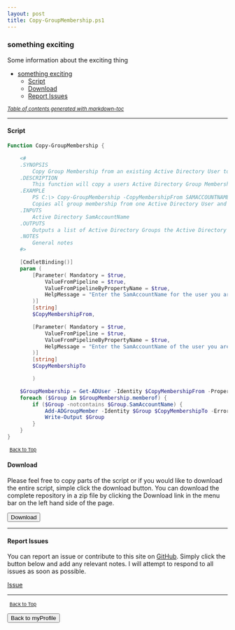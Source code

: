 ```yaml
---
layout: post
title: Copy-GroupMembership.ps1
---
```


### something exciting

Some information about the exciting thing

- [something exciting](#something-exciting)
  - [Script](#script)
  - [Download](#download)
  - [Report Issues](#report-issues)

<small><i><a href='http://ecotrust-canada.github.io/markdown-toc/'>Table of contents generated with markdown-toc</a></i></small>

---

#### Script

```powershell
Function Copy-GroupMembership {

    <#
    .SYNOPSIS
        Copy Group Membership from an existing Active Directory User to another Active Directory User
    .DESCRIPTION
        This function will copy a users Active Directory Group Membership to another Active Directory User by querying a users current membership and adding the same groups to another user.
    .EXAMPLE
        PS C:\> Copy-GroupMembership -CopyMembershipFrom SAMACCOUNTNAME -CopyMembershipTo SAMACCOUNTNAME
        Copies all group membership from one Active Directory User and replicates on another Active Directory User
    .INPUTS
        Active Directory SamAccountName
    .OUTPUTS
        Outputs a list of Active Directory Groups the Active Directory User has been added to.
    .NOTES
        General notes
    #>

    [CmdletBinding()]
    param (
        [Parameter( Mandatory = $true,
            ValueFromPipeline = $true,
            ValueFromPipelineByPropertyName = $true,
            HelpMessage = "Enter the SamAccountName for the user you are copying from."
        )]
        [string]
        $CopyMembershipFrom,

        [Parameter( Mandatory = $true,
            ValueFromPipeline = $true,
            ValueFromPipelineByPropertyName = $true,
            HelpMessage = "Enter the SamAccountName of the user you are copying to."
        )]
        [string]
        $CopyMembershipTo

        )

    $GroupMembership = Get-ADUser -Identity $CopyMembershipFrom -Properties memberof
    foreach ($Group in $GroupMembership.memberof) {
        if ($Group -notcontains $Group.SamAccountName) {
            Add-ADGroupMember -Identity $Group $CopyMembershipTo -ErrorAction SilentlyContinue
            Write-Output $Group
        }
    }
}

```

<span style="font-size:11px;"><a href="#"><i class="fas fa-caret-up" aria-hidden="true" style="color: white; margin-right:5px;"></i>Back to Top</a></span>

#### Download

Please feel free to copy parts of the script or if you would like to download the entire script, simple click the download button. You can download the complete repository in a zip file by clicking the Download link in the menu bar on the left hand side of the page.

<button class="btn" type="submit" onclick="window.open('https://scripts.lukeleigh.com/powershell/functions/myProfile/Copy-GroupMembership.ps1')">
    <i class="fa fa-cloud-download-alt">
    </i>
        Download
</button>

---

#### Report Issues

You can report an issue or contribute to this site on <a href="https://github.com/BanterBoy/scripts-blog/issues">GitHub</a>. Simply click the button below and add any relevant notes. I will attempt to respond to all issues as soon as possible.

<!-- Place this tag where you want the button to render. -->

<a class="github-button" href="https://github.com/BanterBoy/scripts-blog/issues/new?title=Copy-GroupMembership.ps1&body=There is a problem with this function. Please find details below." data-show-count="true" aria-label="Issue BanterBoy/scripts-blog on GitHub">Issue</a>

---

<span style="font-size:11px;"><a href="#"><i class="fas fa-caret-up" aria-hidden="true" style="color: white; margin-right:5px;"></i>Back to Top</a></span>

<a href="/menu/_pages/myProfile.html">
    <button class="btn">
        <i class='fas fa-reply'>
        </i>
            Back to myProfile
    </button>
</a>

[1]: http://ecotrust-canada.github.io/markdown-toc
[2]: https://github.com/googlearchive/code-prettify

